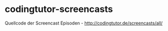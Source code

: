 # codingtutor-screencasts
Quellcode der Screencast Episoden - http://codingtutor.de/screencasts/all/
